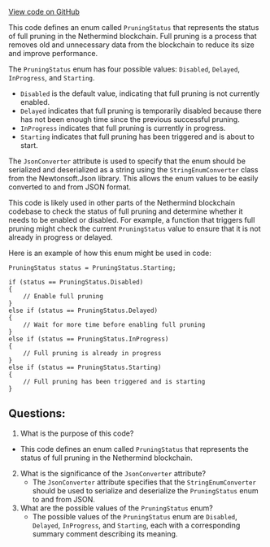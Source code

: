 [View code on GitHub](https://github.com/nethermindeth/nethermind/Nethermind.Blockchain/FullPruning/PruningStatus.cs)

This code defines an enum called `PruningStatus` that represents the status of full pruning in the Nethermind blockchain. Full pruning is a process that removes old and unnecessary data from the blockchain to reduce its size and improve performance. 

The `PruningStatus` enum has four possible values: `Disabled`, `Delayed`, `InProgress`, and `Starting`. 

- `Disabled` is the default value, indicating that full pruning is not currently enabled. 
- `Delayed` indicates that full pruning is temporarily disabled because there has not been enough time since the previous successful pruning. 
- `InProgress` indicates that full pruning is currently in progress. 
- `Starting` indicates that full pruning has been triggered and is about to start. 

The `JsonConverter` attribute is used to specify that the enum should be serialized and deserialized as a string using the `StringEnumConverter` class from the Newtonsoft.Json library. This allows the enum values to be easily converted to and from JSON format. 

This code is likely used in other parts of the Nethermind blockchain codebase to check the status of full pruning and determine whether it needs to be enabled or disabled. For example, a function that triggers full pruning might check the current `PruningStatus` value to ensure that it is not already in progress or delayed. 

Here is an example of how this enum might be used in code:

```
PruningStatus status = PruningStatus.Starting;

if (status == PruningStatus.Disabled)
{
    // Enable full pruning
}
else if (status == PruningStatus.Delayed)
{
    // Wait for more time before enabling full pruning
}
else if (status == PruningStatus.InProgress)
{
    // Full pruning is already in progress
}
else if (status == PruningStatus.Starting)
{
    // Full pruning has been triggered and is starting
}
```
## Questions: 
 1. What is the purpose of this code?
   - This code defines an enum called `PruningStatus` that represents the status of full pruning in the Nethermind blockchain.
2. What is the significance of the `JsonConverter` attribute?
   - The `JsonConverter` attribute specifies that the `StringEnumConverter` should be used to serialize and deserialize the `PruningStatus` enum to and from JSON.
3. What are the possible values of the `PruningStatus` enum?
   - The possible values of the `PruningStatus` enum are `Disabled`, `Delayed`, `InProgress`, and `Starting`, each with a corresponding summary comment describing its meaning.